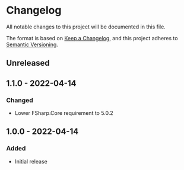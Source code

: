 # Changelog
All notable changes to this project will be documented in this file.

The format is based on [Keep a Changelog](https://keepachangelog.com/en/1.0.0/),
and this project adheres to [Semantic Versioning](https://semver.org/spec/v2.0.0.html).

## Unreleased

## 1.1.0 - 2022-04-14

### Changed

* Lower FSharp.Core requirement to 5.0.2

## 1.0.0 - 2022-04-14

### Added

* Initial release

